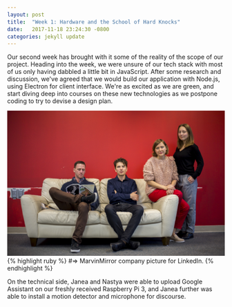 ```yaml
---
layout: post
title:  "Week 1: Hardware and the School of Hard Knocks"
date:   2017-11-18 23:24:30 -0800
categories: jekyll update
---
```


Our second week has brought with it some of the reality of the scope of our project. Heading into the week, we were unsure of our tech stack with most of us only having dabbled a little bit in JavaScript. After some research and discussion, we've agreed that we would build our application with Node.js, using Electron for client interface. We're as excited as we are green, and start diving deep into courses on these new technologies as we postpone coding to try to devise a design plan.

![Team Photo](/img/teamRUS.jpg)
{% highlight ruby %}
#=> MarvinMirror company picture for LinkedIn.
{% endhighlight %}

On the technical side, Janea and Nastya were able to upload Google Assistant on our freshly received Raspberry Pi 3, and Janea further was able to install a motion detector and microphone for discourse.
